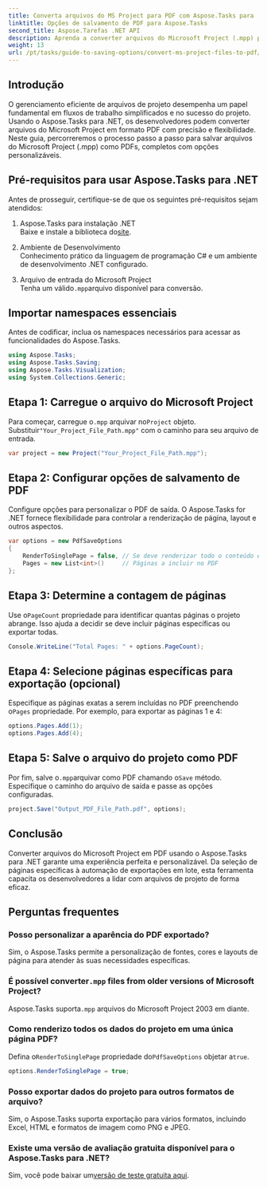 ```yaml
---
title: Converta arquivos do MS Project para PDF com Aspose.Tasks para .NET
linktitle: Opções de salvamento de PDF para Aspose.Tasks
second_title: Aspose.Tarefas .NET API
description: Aprenda a converter arquivos do Microsoft Project (.mpp) para PDF com o Aspose.Tasks para .NET. Siga este guia passo a passo para personalizar a saída do PDF, selecionar páginas específicas e automatizar conversões em lote.
weight: 13
url: /pt/tasks/guide-to-saving-options/convert-ms-project-files-to-pdf/
---
```

## Introdução

O gerenciamento eficiente de arquivos de projeto desempenha um papel fundamental em fluxos de trabalho simplificados e no sucesso do projeto. Usando o Aspose.Tasks para .NET, os desenvolvedores podem converter arquivos do Microsoft Project em formato PDF com precisão e flexibilidade. Neste guia, percorreremos o processo passo a passo para salvar arquivos do Microsoft Project (.mpp) como PDFs, completos com opções personalizáveis.

## Pré-requisitos para usar Aspose.Tasks para .NET

Antes de prosseguir, certifique-se de que os seguintes pré-requisitos sejam atendidos:

1. Aspose.Tasks para instalação .NET  
    Baixe e instale a biblioteca do[site](https://releases.aspose.com/tasks/net/).

2. Ambiente de Desenvolvimento  
   Conhecimento prático da linguagem de programação C# e um ambiente de desenvolvimento .NET configurado.

3. Arquivo de entrada do Microsoft Project  
    Tenha um válido`.mpp`arquivo disponível para conversão.

## Importar namespaces essenciais

Antes de codificar, inclua os namespaces necessários para acessar as funcionalidades do Aspose.Tasks. 

```csharp
using Aspose.Tasks;
using Aspose.Tasks.Saving;
using Aspose.Tasks.Visualization;
using System.Collections.Generic;
```

## Etapa 1: Carregue o arquivo do Microsoft Project

 Para começar, carregue o`.mpp` arquivar no`Project` objeto. Substituir`"Your_Project_File_Path.mpp"` com o caminho para seu arquivo de entrada.

```csharp
var project = new Project("Your_Project_File_Path.mpp");
```

## Etapa 2: Configurar opções de salvamento de PDF

Configure opções para personalizar o PDF de saída. O Aspose.Tasks for .NET fornece flexibilidade para controlar a renderização de página, layout e outros aspectos.

```csharp
var options = new PdfSaveOptions
{
    RenderToSinglePage = false, // Se deve renderizar todo o conteúdo em uma única página
    Pages = new List<int>()     // Páginas a incluir no PDF
};
```

## Etapa 3: Determine a contagem de páginas

 Use o`PageCount` propriedade para identificar quantas páginas o projeto abrange. Isso ajuda a decidir se deve incluir páginas específicas ou exportar todas.

```csharp
Console.WriteLine("Total Pages: " + options.PageCount);
```

## Etapa 4: Selecione páginas específicas para exportação (opcional)

 Especifique as páginas exatas a serem incluídas no PDF preenchendo o`Pages` propriedade. Por exemplo, para exportar as páginas 1 e 4:

```csharp
options.Pages.Add(1);
options.Pages.Add(4);
```

## Etapa 5: Salve o arquivo do projeto como PDF

 Por fim, salve o`.mpp`arquivar como PDF chamando o`Save` método. Especifique o caminho do arquivo de saída e passe as opções configuradas.

```csharp
project.Save("Output_PDF_File_Path.pdf", options);
```

## Conclusão

Converter arquivos do Microsoft Project em PDF usando o Aspose.Tasks para .NET garante uma experiência perfeita e personalizável. Da seleção de páginas específicas à automação de exportações em lote, esta ferramenta capacita os desenvolvedores a lidar com arquivos de projeto de forma eficaz.

## Perguntas frequentes

### Posso personalizar a aparência do PDF exportado?
Sim, o Aspose.Tasks permite a personalização de fontes, cores e layouts de página para atender às suas necessidades específicas.

###  É possível converter`.mpp` files from older versions of Microsoft Project?
 Aspose.Tasks suporta`.mpp` arquivos do Microsoft Project 2003 em diante.

### Como renderizo todos os dados do projeto em uma única página PDF?
 Defina o`RenderToSinglePage` propriedade do`PdfSaveOptions` objetar a`true`.

```csharp
options.RenderToSinglePage = true;
```

### Posso exportar dados do projeto para outros formatos de arquivo?
Sim, o Aspose.Tasks suporta exportação para vários formatos, incluindo Excel, HTML e formatos de imagem como PNG e JPEG.

### Existe uma versão de avaliação gratuita disponível para o Aspose.Tasks para .NET?
 Sim, você pode baixar um[versão de teste gratuita aqui](https://releases.aspose.com/).